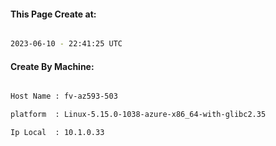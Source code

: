 
   
#### This Page Create at:

```bash

2023-06-10 - 22:41:25 UTC

```

#### Create By Machine:

```bash

Host Name : fv-az593-503

platform  : Linux-5.15.0-1038-azure-x86_64-with-glibc2.35

Ip Local  : 10.1.0.33

```

